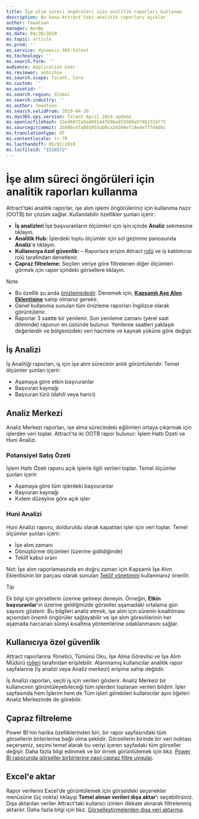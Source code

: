 ```yaml
---
title: İşe alım süreci öngörüleri için analitik raporları kullanma
description: Bu konu Attract'taki analitik raporları açıklar
author: fewatson
manager: AnnBe
ms.date: 04/30/2019
ms.topic: article
ms.prod: ''
ms.service: dynamics-365-talent
ms.technology: ''
ms.search.form: ''
audience: Application User
ms.reviewer: anbichse
ms.search.scope: Talent, Core
ms.custom: ''
ms.assetid: ''
ms.search.region: Global
ms.search.industry: ''
ms.author: fewatson
ms.search.validFrom: 2019-04-30
ms.dyn365.ops.version: Talent April 2019 update
ms.openlocfilehash: 33ed6072a9ad99144fb96ad19389a57461324f71
ms.sourcegitcommit: 2b890cd7a801055ab0ca24398efc8e4e777d4d8c
ms.translationtype: HT
ms.contentlocale: tr-TR
ms.lasthandoff: 05/07/2019
ms.locfileid: "1516572"
---
```

# <a name="use-analytic-reports-for-hiring-process-insights"></a>İşe alım süreci öngörüleri için analitik raporları kullanma

Attract'taki analitik raporlar, işe alım işlemi öngörüleriniz için kullanıma hazır (OOTB) bir çözüm sağlar. Kullanılabilir özellikler şunları içerir:

- **İş analizleri** İşe başvuranların ölçümleri için işin içinde **Analiz** sekmesine tıklayın.
- **Analitik Hub:** İşlerdeki toplu ölçümler için sol gezinme panosunda **Analiz**'e tıklayın.
- **Kullanıcıya özel güvenlik:** –  Raporlara erişim Attract [rolü](security-attract.md) ve iş katılımcısı rolü tarafından denetlenir.
- **Çapraz filtreleme:** Seçilen veriye göre filtrelenen diğer ölçümleri görmek için rapor içindeki görsellere tıklayın.

>[!NOTE] 
>- Bu özellik şu anda [önizlemededir](access-preview-feature.md). Denemek için, [**Kapsamlı Aşe Alım Eklentisine**](attract-comprehensive-hiring.md) sahip olmanız gerekir.
>- Genel kullanıma sunulan tüm önizleme raporları İngilizce olarak görüntülenir.
>- Raporlar 3 saatte bir yenilenir. Son yenileme zamanı (yerel saat diliminde) raporun en üstünde bulunur. Yenileme saatleri yaklaşık değerlerdir ve bölgenizdeki veri hacmine ve kaynak yüküne göre değişir.

## <a name="job-analytics"></a>İş Analizi

İş Analitiği raporları, iş için işe alım sürecinin anlık görüntüleridir.  Temel ölçümler şunları içerir:

- Aşamaya göre etkin başvuranlar
- Başvuran kaynağı
- Başvuran türü (dahili veya harici)

## <a name="analytics-hub"></a>Analiz Merkezi

Analiz Merkezi raporları, işe alma sürecindeki eğilimleri ortaya çıkarmak için işlerden veri toplar. Attract'ta iki OOTB rapor bulunur: İşlem Hattı Özeti ve Huni Analizi.

### <a name="pipeline-summary"></a>Potansiyel Satış Özeti

İşlem Hattı Özeti raporu açık işlerle ilgili verileri toplar. Temel ölçümler şunları içerir:

- Aşamaya göre tüm işlerdeki başvuranlar
- Başvuran kaynağı
- Kıdem düzeyine göre açık işler

### <a name="funnel-analysis"></a>Huni Analizi

Huni Analizi raporu, dolduruldu olarak kapatılan işler için veri toplar. Temel ölçümler şunları içerir:

- İşe alım zamanı
- Dönüştürme ölçümleri (üzerine gidildiğinde)
- Teklif kabul oranı

Not: İşe alım raporlamasında en doğru zaman için Kapsamlı İşe Alım Eklentisinin bir parçası olarak sunulan [Teklif yönetimini](offer-setup.md) kullanmanız önerilir.

>[!TIP] 
>Ek bilgi için görsellerin üzerine gelmeyi deneyin. Örneğin, **Etkin başvuranlar**'ın üzerine geldiğinizde görseller aşamadaki ortalama gün sayısını gösterir. Bu bilgileri analiz etmek, işe alım için sürenin kısaltılması açısından önemli öngörüler sağlayabilir ve işe alım görevlilerinin her aşamada harcanan süreyi kısaltma yöntemlerine odaklanmasını sağlar.

## <a name="user-specific-security"></a>Kullanıcıya özel güvenlik

Attract raporlarına Yönetici, Tümünü Oku, İşe Alma Görevlisi ve İşe Alım Müdürü [rolleri](security-attract.md) tarafından erişilebilir. Atanmamış kullanıcılar analitik rapor sayfalarına (İş analizi veya Analiz merkezi) erişime sahip değildir.

İş Analizi raporları, seçili iş için verileri gösterir. Analiz Merkezi bir kullanıcının görüntüleyebileceği tüm işlerden toplanan verileri bildirir. İşler sayfasında hem İşlerim hem de Tüm işleri görebilen kullanıcılar aynı öğeleri Analiz Merkezinde de görebilir.

## <a name="cross-filter"></a>Çapraz filtreleme

Power BI'nin harika özelliklerinden biri, bir rapor sayfasındaki tüm görsellerin birbirlerine bağlı olma şeklidir. Görsellerin birinde bir veri noktası seçerseniz, seçimi temel alarak bu veriyi içeren sayfadaki tüm görseller değişir. Daha fazla bilgi edinmek ve bir örnek görüntülemek için bkz. [Power BI raporunda görseller birbirlerine nasıl çapraz filtre uygular](https://docs.microsoft.com/en-us/power-bi/consumer/end-user-interactions).

## <a name="export-to-excel"></a>Excel'e aktar

Rapor verilerini Excel'de görüntülemek için görseldeki seçenekler menüsüne (üç nokta) tıklayıp **Temel alınan verileri dışa aktar**'ı seçebilirsiniz. Dışa aktarılan veriler Attract'taki kullanıcı izinleri dikkate alınarak filtrelenmiş aktarılır. Daha fazla bilgi için bkz. [Görselleştirmelerden dışa veri aktarma](https://docs.microsoft.com/en-us/power-bi/visuals/power-bi-visualization-export-data).
